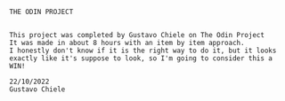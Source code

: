     THE ODIN PROJECT
    
    
    This project was completed by Gustavo Chiele on The Odin Project
    It was made in about 8 hours with an item by item approach.
    I honestly don't know if it is the right way to do it, but it looks
    exactly like it's suppose to look, so I'm going to consider this a WIN!

    22/10/2022
    Gustavo Chiele